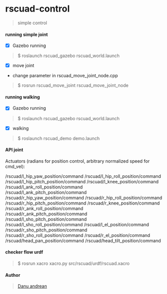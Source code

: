 # rscuad-control
> simple control


#### running simple joint

- [x] Gazebo running
> $ roslaunch rscuad_gazebo rscuad_world.launch

- [x] move joint 
- change parameter in rscuad_move_joint_node.cpp

> $ rosrun rscuad_move_joint rscuad_move_joint_node


#### running walking

- [x] Gazebo running
> $ roslaunch rscuad_gazebo rscuad_world.launch

- [x]  walking
> $ roslaunch rscuad_demo demo.launch

#### API joint 

Actuators (radians for position control, arbitrary normalized speed for cmd_vel):

   /rscuad/l_hip_yaw_position/command
   /rscuad/l_hip_roll_position/command
   /rscuad/l_hip_pitch_position/command
   /rscuad/l_knee_position/command
   /rscuad/l_ank_roll_position/command
   /rscuad/l_ank_pitch_position/command
   /rscuad/r_hip_yaw_position/command
   /rscuad/r_hip_roll_position/command
   /rscuad/r_hip_pitch_position/command
   /rscuad/r_knee_position/command
   /rscuad/r_ank_roll_position/command
   /rscuad/r_ank_pitch_position/command
   /rscuad/l_sho_pitch_position/command
   /rscuad/l_sho_roll_position/command
   /rscuad/l_el_position/command
   /rscuad/r_sho_pitch_position/command
   /rscuad/r_sho_roll_position/command
   /rscuad/r_el_position/command
   /rscuad/head_pan_position/command
   /rscuad/head_tilt_position/command


#### checker flow urdf
> $ rosrun xacro xacro.py src/rscuad/urdf/rscuad.xacro 

#### Author
> <a href="https://me-danuandrean.github.io/">Danu andrean </a>
